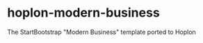 hoplon-modern-business
======================

The StartBootstrap "Modern Business" template ported to Hoplon
